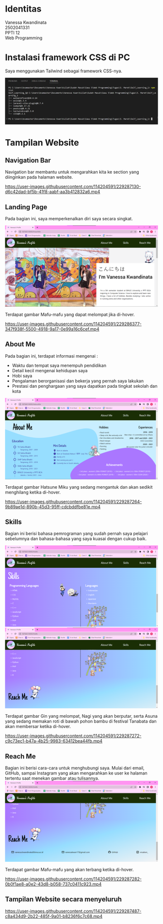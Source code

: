 # Identitas
Vanessa Kwandinata  
2502041331  
PPTI 12  
Web Programming  

# Instalasi framework CSS di PC
Saya menggunakan Tailwind sebagai framework CSS-nya.  

![Gambar 1](https://github.com/VanessaKwan/Webprog_Self_Learning_1/blob/main/Web%20Documentation/CSS%20Framework%20Installation.png)

# Tampilan Website
## Navigation Bar
Navigation bar membantu untuk mengarahkan kita ke section yang diinginkan pada halaman website.

https://user-images.githubusercontent.com/114204591/229287130-d6c42dad-bf5b-41f8-aabf-aa3b412832a6.mp4


## Landing Page
Pada bagian ini, saya memperkenalkan diri saya secara singkat.

![Gambar 2](https://github.com/VanessaKwan/Webprog_Self_Learning_1/blob/main/Web%20Documentation/Landing%20Page.png)

Terdapat gambar Mafu-mafu yang dapat melompat jika di-hover.

https://user-images.githubusercontent.com/114204591/229286377-347f938f-5500-4918-9a17-0e99a16c6cef.mp4


## About Me
Pada bagian ini, terdapat informasi mengenai :  
- Waktu dan tempat saya menempuh pendidikan
- Detail kecil mengenai kehidupan saya
- Hobi saya
- Pengalaman berorganisasi dan bekerja yang pernah saya lakukan
- Prestasi dan penghargaan yang saya dapatkan pada tingkat sekolah dan kota

![Gambar 3](https://github.com/VanessaKwan/Webprog_Self_Learning_1/blob/main/Web%20Documentation/About%20Me.png)

Terdapat gambar Hatsune Miku yang sedang mengantuk dan akan sedikit menghilang ketika di-hover.  

https://user-images.githubusercontent.com/114204591/229287264-9b89ae1d-890b-45d3-95ff-cdcbddfbe81e.mp4


## Skills
Bagian ini berisi bahasa pemrograman yang sudah pernah saya pelajari sebelumnya dan bahasa-bahasa yang saya kuasai dengan cukup baik.

![Gambar 4](https://github.com/VanessaKwan/Webprog_Self_Learning_1/blob/main/Web%20Documentation/Skills.png)
![Gambar 5](https://github.com/VanessaKwan/Webprog_Self_Learning_1/blob/main/Web%20Documentation/Skills%20-%20Reach%20Me.png)

Terdapat gambar Gin yang melompat, Nagi yang akan berputar, serta Asuna yang sedang memakan roti di bawah pohon bambu di festival Tanabata dan akan membersar ketika di-hover.  

https://user-images.githubusercontent.com/114204591/229287272-c9c73ec1-b47a-4b25-9983-63412bea44fb.mp4


## Reach Me
Bagian ini berisi cara-cara untuk menghubungi saya. Mulai dari email, GitHub, sampai Instagram yang akan mengarahkan ke user ke halaman tertentu saat menekan gambar atau tulisannya.
![Gambar 6](https://github.com/VanessaKwan/Webprog_Self_Learning_1/blob/main/Web%20Documentation/Reach%20Me.png)

Terdapat gambar Mafu-mafu yang akan terbang ketika di-hover.   

https://user-images.githubusercontent.com/114204591/229287282-0b0f1ae8-a0e2-43d8-b058-737c0411c923.mp4


## Tampilan Website secara menyeluruh

https://user-images.githubusercontent.com/114204591/229287487-c8a434d9-2b22-485f-9a01-b8236f6c7c68.mp4


